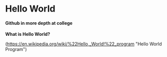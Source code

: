 # Hello World

#### Github in more depth at college


**What is Hello World?**












(https://en.wikipedia.org/wiki/%22Hello,_World!%22_program "Hello World Program")




